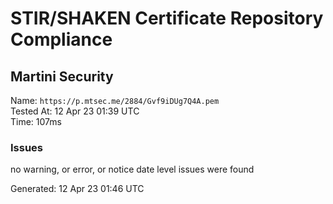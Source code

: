 # STIR/SHAKEN Certificate Repository Compliance

## Martini Security

Name: `https://p.mtsec.me/2884/Gvf9iDUg7Q4A.pem`\
Tested At: 12 Apr 23 01:39 UTC\
Time: 107ms

### Issues

no warning, or error, or notice date level issues were found

Generated: 12 Apr 23 01:46 UTC